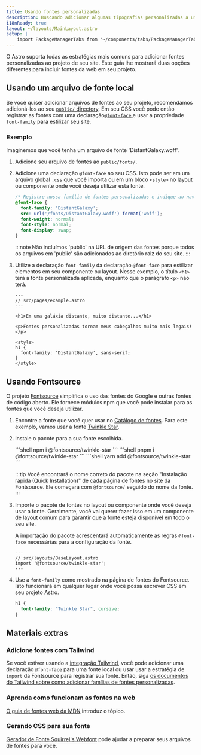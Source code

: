 ```yaml
---
title: Usando fontes personalizadas
description: Buscando adicionar algumas tipografias personalizadas a um site Astro? Use o Google Fonts com Fontsource ou adicione uma fonte de sua escolha. 
i18nReady: true
layout: ~/layouts/MainLayout.astro
setup: |
    import PackageManagerTabs from '~/components/tabs/PackageManagerTabs.astro';
---
```


O Astro suporta todas as estratégias mais comuns para adicionar fontes personalizadas ao projeto de seu site. Este guia lhe mostrará duas opções diferentes para incluir fontes da web em seu projeto.

## Usando um arquivo de fonte local

Se você quiser adicionar arquivos de fontes ao seu projeto, recomendamos adicioná-los ao seu [`public/` directory](/pt-br/core-concepts/project-structure/#public). Em seu CSS você pode então registrar as fontes com uma declaração[`@font-face` ](https://developer.mozilla.org/pt-BR/docs/Web/CSS/@font-face) e usar a propriedade `font-family` para estilizar seu site.

### Exemplo

Imaginemos que você tenha um arquivo de fonte 'DistantGalaxy.woff'.

1. Adicione seu arquivo de fontes ao `public/fonts/`.

2. Adicione uma declaração `@font-face` ao seu CSS. Isto pode ser em um arquivo global `.css` que você importa ou em um bloco `<style>` no layout ou componente onde você deseja utilizar esta fonte.

    ```css
    /* Registre nossa família de fontes personalizadas e indique ao navegador onde encontrá-la. */
    @font-face {
      font-family: 'DistantGalaxy';
      src: url('/fonts/DistantGalaxy.woff') format('woff');
      font-weight: normal;
      font-style: normal;
      font-display: swap;
    }
    ```

    :::note
    Não incluímos 'public' na URL de origem das fontes porque todos os arquivos em 'public' são adicionados ao diretório raiz do seu site.
    :::

3. Utilize a declaração `font-family` da declaração `@font-face` para estilizar elementos em seu componente ou layout. Nesse exemplo, o título `<h1>` terá a fonte personalizada aplicada, enquanto que o parágrafo `<p>` não terá.

    ```astro {10-12}
    ---
    // src/pages/example.astro
    ---

    <h1>Em uma galáxia distante, muito distante...</h1>

    <p>Fontes personalizadas tornam meus cabeçalhos muito mais legais!</p>

    <style>
    h1 {
      font-family: 'DistantGalaxy', sans-serif;
    }
    </style>
    ```

## Usando Fontsource

O projeto [Fontsource](https://fontsource.org/) simplifica o uso das fontes do Google e outras fontes de código aberto. Ele fornece módulos npm que você pode instalar para as fontes que você deseja utilizar.

1. Encontre a fonte que você quer usar no [Catálogo de fontes](https://fontsource.org/fonts). Para este exemplo, vamos usar a fonte [Twinkle Star](https://fontsource.org/fonts/twinkle-star).

2. Instale o pacote para a sua fonte escolhida.

    <PackageManagerTabs>
      <Fragment slot="npm">
      ```shell
      npm i @fontsource/twinkle-star
      ```
      </Fragment>
      <Fragment slot="pnpm">
      ```shell
      pnpm i @fontsource/twinkle-star
      ```
      </Fragment>
      <Fragment slot="yarn">
      ```shell
      yarn add @fontsource/twinkle-star
      ```
      </Fragment>
    </PackageManagerTabs>

    :::tip
    Você encontrará o nome correto do pacote na seção "Instalação rápida (Quick Installation)" de cada página de fontes no site da Fontsource. Ele começará com `@fontsource/` seguido do nome da fonte.
    :::

3. Importe o pacote de fontes no layout ou componente onde você deseja usar a fonte. Geralmente, você vai querer fazer isso em um componente de layout comum para garantir que a fonte esteja disponível em todo o seu site.

    A importação do pacote acrescentará automaticamente as regras `@font-face` necessárias para a configuração da fonte.

    ```astro
    ---
    // src/layouts/BaseLayout.astro
    import '@fontsource/twinkle-star';
    ---
    ```

4. Use a `font-family` como mostrado na página de fontes do Fontsource. Isto funcionará em qualquer lugar onde você possa escrever CSS em seu projeto Astro.

    ```css
    h1 {
      font-family: "Twinkle Star", cursive;
    }
    ```

## Materiais extras

### Adicione fontes com Tailwind

Se você estiver usando a [integração Tailwind](/pt-br/guides/integrations-guide/tailwind/), você pode adicionar uma declaração `@font-face` para uma fonte local ou usar usar a estratégia de `import` da Fontsource para registrar sua fonte. Então, siga [os documentos do Tailwind sobre como adicionar famílias de fontes personalizadas](https://tailwindcss.com/docs/font-family#using-custom-values).

### Aprenda como funcionam as fontes na web

[O guia de fontes web da MDN](https://developer.mozilla.org/en-US/docs/Learn/CSS/Styling_text/Web_fonts) introduz o tópico.

### Gerando CSS para sua fonte

[Gerador de Fonte Squirrel's Webfont](https://www.fontsquirrel.com/tools/webfont-generator) pode ajudar a preparar seus arquivos de fontes para você.
